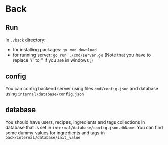 # Back

## Run
In `./back` directory:
- for installing packages: `go mod download`
- for running server: `go run ./cmd/server.go` (Note that you have to replace '/' to '\' if you are in windows ;)

## config
You can config backend server using files `cmd/config.json` and database using `internal/database/config.json`

## database
You should have users, recipes, ingredients and tags collections in database that is set in `internal/database/config.json.dbName`. You can find some dummy values for ingredients and tags in `back/internal/database/init_value`
